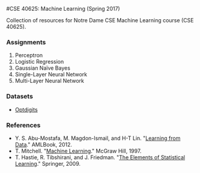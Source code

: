 #CSE 40625: Machine Learning (Spring 2017)

Collection of resources for Notre Dame CSE Machine Learning course (CSE 40625).

### Assignments
1. Perceptron
2. Logistic Regression
3. Gaussian Na&iuml;ve Bayes
4. Single-Layer Neural Network
5. Multi-Layer Neural Network

### Datasets
* [Optdigits](https://archive.ics.uci.edu/ml/datasets/Optical+Recognition+of+Handwritten+Digits)

### References
* Y. S. Abu-Mostafa, M. Magdon-Ismail, and H-T Lin. "[Learning from Data](http://amlbook.com/)." AMLBook, 2012.
* T. Mitchell. "[Machine Learning](http://www.cs.cmu.edu/~tom/mlbook.html)." McGraw Hill, 1997.
* T. Hastie, R. Tibshirani, and J. Friedman. "[The Elements of Statistical Learning](http://statweb.stanford.edu/~tibs/ElemStatLearn/)." Springer, 2009.
